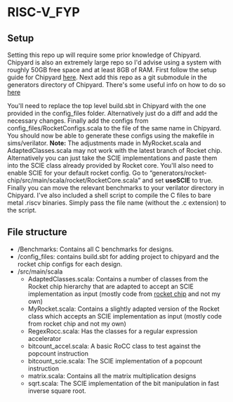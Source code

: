 # RISC-V_FYP

## Setup
Setting this repo up will require some prior knowledge of Chipyard. Chipyard is also an extremely large repo so I'd advise using a system with roughly
50GB free space and at least 8GB of RAM.
First follow the setup guide for Chipyard [here](https://chipyard.readthedocs.io/en/latest/Chipyard-Basics/Initial-Repo-Setup.html).
Next add this repo as a git submodule in the generators directory of Chipyard. There's some useful info on how to do so [here](https://chipyard.readthedocs.io/en/latest/Customization/Custom-Chisel.html)

You'll need to replace the top level build.sbt in Chipyard with
the one provided in the config_files folder. Alternatively just do a diff and add the necessary changes. Finally add the configs from config_files/RocketConfigs.scala to the file of the same name in Chipyard. You should now be able to generate these configs using the makefile in sims/verilator.
**Note:** The adjustments made in MyRocket.scala and AdaptedClasses.scala may not work with the latest branch of Rocket chip. Alternatively you can just take the SCIE implementations and paste them into the SCIE class already provided by Rocket core. You'll also need to enable SCIE for your default rocket config. Go to “generators/rocket-chip/src/main/scala/rocket/RocketCore.scala” and set **useSCIE** to true. Finally you can move the relevant benchmarks to your verilator directory in Chipyard. I've also included a shell script to compile the C files to bare metal .riscv binaries. Simply pass the file name (without the .c extension) to the script.  

## File structure

- /Benchmarks: Contains all C benchmarks for designs.
- /config_files: contains build.sbt for adding project to chipyard and the rocket chip configs for each design.
- /src/main/scala
  - AdaptedClasses.scala: Contains a number of classes from the Rocket chip hierarchy that are adapted to accept an SCIE implementation as input (mostly code from [rocket chip](https://github.com/chipsalliance/rocket-chip) and not my own)
  - MyRocket.scala: Contains a slightly adapted version of the Rocket class which accepts an SCIE implementation as input (mostly code from rocket chip and not my own)
  - RegexRocc.scala: Has the classes for a regular expression accelerator
  - bitcount_accel.scala: A basic RoCC class to test against the popcount instruction
  - bitcount_scie.scala: The SCIE implementation of a popcount instruction
  - matrix.scala: Contains all the matrix multiplication designs
  - sqrt.scala: The SCIE implementation of the bit manipulation in fast inverse square root.
